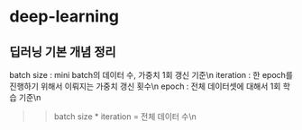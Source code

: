 # deep-learning

## 딥러닝 기본 개념 정리

batch size : mini batch의 데이터 수, 가중치 1회 갱신 기준\n
iteration : 한 epoch를 진행하기 위해서 이뤄지는 가중치 갱신 횟수\n
epoch : 전체 데이터셋에 대해서 1회 학습 기준\n
>> batch size * iteration = 전체 데이터 수\n
